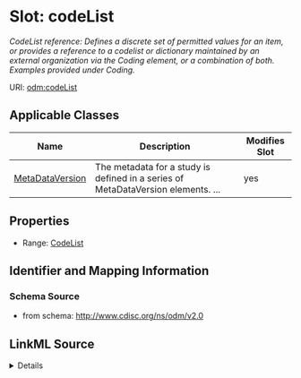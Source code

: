 # Slot: codeList


_CodeList reference: Defines a discrete set of permitted values for an item, or provides a reference to a codelist or dictionary maintained by an external organization via the Coding element, or a combination of both. Examples provided under Coding._



URI: [odm:codeList](http://www.cdisc.org/ns/odm/v2.0/codeList)



<!-- no inheritance hierarchy -->




## Applicable Classes

| Name | Description | Modifies Slot |
| --- | --- | --- |
[MetaDataVersion](MetaDataVersion.md) | The metadata for a study is defined in a series of MetaDataVersion elements. ... |  yes  |







## Properties

* Range: [CodeList](CodeList.md)





## Identifier and Mapping Information







### Schema Source


* from schema: http://www.cdisc.org/ns/odm/v2.0




## LinkML Source

<details>
```yaml
name: codeList
description: 'CodeList reference: Defines a discrete set of permitted values for an
  item, or provides a reference to a codelist or dictionary maintained by an external
  organization via the Coding element, or a combination of both. Examples provided
  under Coding.'
from_schema: http://www.cdisc.org/ns/odm/v2.0
rank: 1000
identifier: false
alias: codeList
domain_of:
- MetaDataVersion
range: CodeList

```
</details>